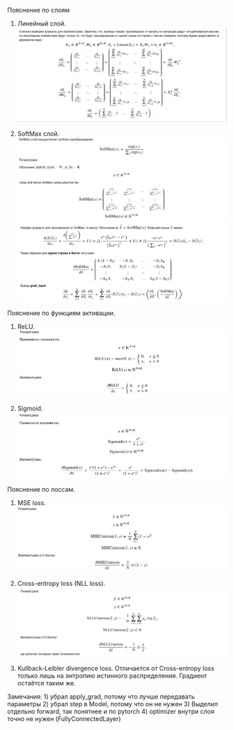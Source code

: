 Пояснение по слоям
1) Линейный слой.
   ![img.png](LinearLayer.png)
   
2) SoftMax слой.
   ![img.png](SoftMax1.png)
   ![img.png](SoftMax2.png)


Пояснение по функциям активации.
1) ReLU.
   ![img.png](ReLU.png)
   
2) Sigmoid.
   ![img.png](Sigmoid.png)
   
Пояснение по лоссам.
1) MSE loss.
   ![img.png](MSE.png)
   
2) Cross-entropy loss (NLL loss).
   ![img.png](CrossEntropy.png)
   
3) Kullback-Leibler divergence loss.
   Отличается от Cross-entropy loss только лишь на энтропию истинного распределения.
   Градиент остаётся таким же.
   
Замечания: 1) убрал apply_grad, потому что лучше передавать параметры
2) убрал step в Model, потому что он не нужен
3) Выделил отдельно forward, так понятнее и по pytorch
4) optimizer внутри слоя точно не нужен (FullyConnectedLayer)
